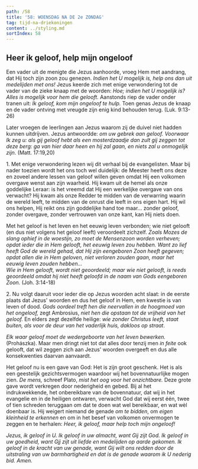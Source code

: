 ```yaml
---
path: /58
title: '58: WOENSDAG NA DE 2e ZONDAG'
tag: tijd-na-driekoningen
content: ../styling.md
sortIndex: 58
---
```


## Heer ik geloof, help mijn ongeloof

Een vader uit de menigte die Jezus aanhoorde, vroeg Hem met aandrang, dat Hij toch zijn zoon zou genezen. _Indien het U mogelijk is, help ons dan uit medelijden met ons!_ Jezus keerde zich met enige verwondering tot de vader van de zieke knaap met de woorden: _Hoe; indien het U mogelijk is? Alles is mogelijk voor hem die gelooft._ Aanstonds riep de vader onder tranen uit: _Ik geloof, kom mijn ongeloof te hulp._ Toen genas Jezus de knaap en de vader ontving met vreugde zijn enig kind behouden terug. (Luk. 9:13-26)

Later vroegen de leerlingen aan Jezus waarom zij de duivel niet hadden kunnen uitdrijven. Jezus antwoordde: _om uw gebrek aan geloof. Voorwaar Ik zeg u: als gij geloof hebt als een mosterdzaadje dan zult gij zeggen tot deze berg: ga van hier daar heen en hij zal gaan, en niets zal u onmogelijk zijn_. (Matt. 17:19,20)

1\. Met enige verwondering lezen wij dit verhaal bij de evangelisten. Maar bij nader toezien wordt het ons toch wel duidelijk: de Meester heeft ons deze en zoveel andere lessen van geloof willen geven omdat Hij een volkomen overgave wenst aan zijn waarheid. Hij kwam uit de hemel als onze goddelijke Leraar: is het vreemd dat Hij een werkelijke overgave van ons verwacht? Hij kwam als onze Redder te midden van de verwarring waarin de wereld leeft, te midden van de onrust die leeft in ons eigen hart. Hij wil ons helpen, Hij reikt ons zijn goddelijke hand toe maar... zonder geloof, zonder overgave, zonder vertrouwen van onze kant, kan Hij niets doen.

Met het geloof is het leven en het eeuwig leven verbonden; wie niet gelooft (en dus niet volgens het geloof leeft) veroordeelt zichzelf. _Zoals Mozes de slang ophief in de woestijn, zo moet de Mensenzoon worden verheven; opdat ieder die in Hem gelooft, het eeuwig leven zou hebben. Want zo lief heeft God de wereld gehad, dat Hij zijn eengeboren Zoon heeft gegeven; opdat allen die in Hem geloven, niet verloren zouden gaan, maar het eeuwig leven zouden hebben..._  
_Wie in Hem gelooft, wordt niet geoordeeld; maar wie niet gelooft, is reeds geoordeeld omdat hij niet heeft geloofd in de naam van Gods eengeboren Zoon._ (Joh. 3:14-18)

2\. Nu volgt daaruit voor ieder die op Jezus woorden acht slaat: in de eerste plaats dat Jezus' woorden en dus het geloof in Hem, een kwestie is van leven of dood. _Gods oordeel treft hen die neervallen  in de hoogmoed van het ongeloof,_ zegt Ambrosius, _niet hen die opstaan tot de vrijheid van het geloof._ En elders zegt dezelfde heilige: _wie zonder Christus leeft, staat buiten, als voor de deur van het vaderlijk huis, dakloos op straat_.

_Elk waar geloof moet de wedergeboorte van het leven bewerken._ (Prohászka). Maar men dringt niet tot dat alles door tenzij men _in feite_ ook gelooft, dat wil zeggen zich aan Jezus' woorden overgeeft en dus alle konsekwenties daarvan aanvaardt.

Het geloof nu is een gave van God: Het is zijn groot geschenk. Het is als een geestelijk gezichtsvermogen waardoor wij het bovennatuurlijke mogen zien. _De mens,_ schreef Plato, _mist het oog voor het onzichtbare._ Deze grote gave wordt verkregen door nederigheid en gebed. Bij al het indrukwekkende, het onbereikbare van de bovennatuur, dat wij in het evangelie en in de heiligen ontwaren, verwacht God dat wij eerst één, twee of tien schreden teruggaan om dat te doen wat wel
bereikbaar, en wat wèl doenbaar is. Hij weigert niemand de genade _om te bidden_, om _eigen kleinheid te erkennen_ en om in het besef van volkomen onvermogen te zeggen en te herhalen: _Heer, ik geloof, maar help toch mijn ongeloof!_

_Jezus, ik geloof in U. Ik geloof in uw almacht, want Gij zijt God. Ik geloof in uw goedheid, want Gjj zijt uit liefde en medelijden op aarde gekomen. Ik geloof in de kracht van uw genade, want Gij wilt ons redden door de uitstraling van uw barmhartigheid en dat is de genade waarom ik U nederig bid. Amen._
